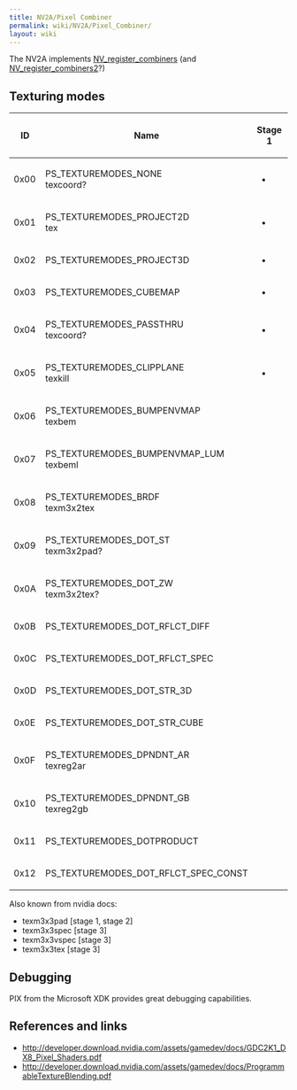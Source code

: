 ```yaml
---
title: NV2A/Pixel Combiner
permalink: wiki/NV2A/Pixel_Combiner/
layout: wiki
---
```


The NV2A implements
[NV\_register\_combiners](https://www.opengl.org/registry/specs/NV/register_combiners.txt)
(and
[NV\_register\_combiners2](https://www.opengl.org/registry/specs/NV/register_combiners2.txt)?)

Texturing modes
---------------

<table>
<thead>
<tr class="header">
<th><p>ID</p></th>
<th><p>Name</p></th>
<th><p>Stage 1</p></th>
<th><p>Stage 2</p></th>
<th><p>Stage 3</p></th>
<th><p>Stage 4</p></th>
<th><p>Notes</p></th>
</tr>
</thead>
<tbody>
<tr class="odd">
<td><p>0x00</p></td>
<td><p>PS_TEXTUREMODES_NONE<br />
texcoord?</p></td>
<td><ul>
<li></li>
</ul></td>
<td><ul>
<li></li>
</ul></td>
<td><ul>
<li></li>
</ul></td>
<td><ul>
<li></li>
</ul></td>
<td></td>
</tr>
<tr class="even">
<td><p>0x01</p></td>
<td><p>PS_TEXTUREMODES_PROJECT2D<br />
tex</p></td>
<td><ul>
<li></li>
</ul></td>
<td><ul>
<li></li>
</ul></td>
<td><ul>
<li></li>
</ul></td>
<td><ul>
<li></li>
</ul></td>
<td></td>
</tr>
<tr class="odd">
<td><p>0x02</p></td>
<td><p>PS_TEXTUREMODES_PROJECT3D</p></td>
<td><ul>
<li></li>
</ul></td>
<td><ul>
<li></li>
</ul></td>
<td><ul>
<li></li>
</ul></td>
<td><ul>
<li></li>
</ul></td>
<td></td>
</tr>
<tr class="even">
<td><p>0x03</p></td>
<td><p>PS_TEXTUREMODES_CUBEMAP</p></td>
<td><ul>
<li></li>
</ul></td>
<td><ul>
<li></li>
</ul></td>
<td><ul>
<li></li>
</ul></td>
<td><ul>
<li></li>
</ul></td>
<td></td>
</tr>
<tr class="odd">
<td><p>0x04</p></td>
<td><p>PS_TEXTUREMODES_PASSTHRU<br />
texcoord?</p></td>
<td><ul>
<li></li>
</ul></td>
<td><ul>
<li></li>
</ul></td>
<td><ul>
<li></li>
</ul></td>
<td><ul>
<li></li>
</ul></td>
<td></td>
</tr>
<tr class="even">
<td><p>0x05</p></td>
<td><p>PS_TEXTUREMODES_CLIPPLANE<br />
texkill</p></td>
<td><ul>
<li></li>
</ul></td>
<td><ul>
<li></li>
</ul></td>
<td><ul>
<li></li>
</ul></td>
<td><ul>
<li></li>
</ul></td>
<td></td>
</tr>
<tr class="odd">
<td><p>0x06</p></td>
<td><p>PS_TEXTUREMODES_BUMPENVMAP<br />
texbem</p></td>
<td></td>
<td><ul>
<li></li>
</ul></td>
<td><ul>
<li></li>
</ul></td>
<td><ul>
<li></li>
</ul></td>
<td></td>
</tr>
<tr class="even">
<td><p>0x07</p></td>
<td><p>PS_TEXTUREMODES_BUMPENVMAP_LUM<br />
texbeml</p></td>
<td></td>
<td><ul>
<li></li>
</ul></td>
<td><ul>
<li></li>
</ul></td>
<td><ul>
<li></li>
</ul></td>
<td></td>
</tr>
<tr class="odd">
<td><p>0x08</p></td>
<td><p>PS_TEXTUREMODES_BRDF<br />
texm3x2tex</p></td>
<td></td>
<td></td>
<td><ul>
<li></li>
</ul></td>
<td><ul>
<li></li>
</ul></td>
<td></td>
</tr>
<tr class="even">
<td><p>0x09</p></td>
<td><p>PS_TEXTUREMODES_DOT_ST<br />
texm3x2pad?</p></td>
<td></td>
<td></td>
<td><ul>
<li></li>
</ul></td>
<td><ul>
<li></li>
</ul></td>
<td></td>
</tr>
<tr class="odd">
<td><p>0x0A</p></td>
<td><p>PS_TEXTUREMODES_DOT_ZW<br />
texm3x2tex?</p></td>
<td></td>
<td></td>
<td><ul>
<li></li>
</ul></td>
<td><ul>
<li></li>
</ul></td>
<td></td>
</tr>
<tr class="even">
<td><p>0x0B</p></td>
<td><p>PS_TEXTUREMODES_DOT_RFLCT_DIFF</p></td>
<td></td>
<td></td>
<td><ul>
<li></li>
</ul></td>
<td></td>
<td></td>
</tr>
<tr class="odd">
<td><p>0x0C</p></td>
<td><p>PS_TEXTUREMODES_DOT_RFLCT_SPEC</p></td>
<td></td>
<td></td>
<td></td>
<td><ul>
<li></li>
</ul></td>
<td></td>
</tr>
<tr class="even">
<td><p>0x0D</p></td>
<td><p>PS_TEXTUREMODES_DOT_STR_3D</p></td>
<td></td>
<td></td>
<td></td>
<td><ul>
<li></li>
</ul></td>
<td></td>
</tr>
<tr class="odd">
<td><p>0x0E</p></td>
<td><p>PS_TEXTUREMODES_DOT_STR_CUBE</p></td>
<td></td>
<td></td>
<td></td>
<td><ul>
<li></li>
</ul></td>
<td></td>
</tr>
<tr class="even">
<td><p>0x0F</p></td>
<td><p>PS_TEXTUREMODES_DPNDNT_AR<br />
texreg2ar</p></td>
<td></td>
<td><ul>
<li></li>
</ul></td>
<td><ul>
<li></li>
</ul></td>
<td><ul>
<li></li>
</ul></td>
<td></td>
</tr>
<tr class="odd">
<td><p>0x10</p></td>
<td><p>PS_TEXTUREMODES_DPNDNT_GB<br />
texreg2gb</p></td>
<td></td>
<td><ul>
<li></li>
</ul></td>
<td><ul>
<li></li>
</ul></td>
<td><ul>
<li></li>
</ul></td>
<td></td>
</tr>
<tr class="even">
<td><p>0x11</p></td>
<td><p>PS_TEXTUREMODES_DOTPRODUCT</p></td>
<td></td>
<td><ul>
<li></li>
</ul></td>
<td><ul>
<li></li>
</ul></td>
<td></td>
<td></td>
</tr>
<tr class="odd">
<td><p>0x12</p></td>
<td><p>PS_TEXTUREMODES_DOT_RFLCT_SPEC_CONST</p></td>
<td></td>
<td></td>
<td></td>
<td><ul>
<li></li>
</ul></td>
<td></td>
</tr>
</tbody>
</table>

Also known from nvidia docs:

-   texm3x3pad \[stage 1, stage 2\]
-   texm3x3spec \[stage 3\]
-   texm3x3vspec \[stage 3\]
-   texm3x3tex \[stage 3\]

Debugging
---------

PIX from the Microsoft XDK provides great debugging capabilities.

References and links
--------------------

-   <http://developer.download.nvidia.com/assets/gamedev/docs/GDC2K1_DX8_Pixel_Shaders.pdf>
-   <http://developer.download.nvidia.com/assets/gamedev/docs/ProgrammableTextureBlending.pdf>

